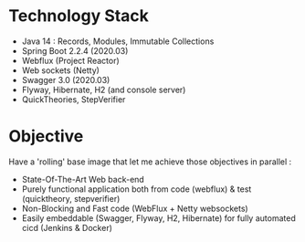 # Technology Stack
 - Java 14 : Records, Modules, Immutable Collections
 - Spring Boot 2.2.4 (2020.03)
 - Webflux (Project Reactor)
 - Web sockets (Netty)
 - Swagger 3.0 (2020.03)
 - Flyway, Hibernate, H2 (and console server)
 - QuickTheories, StepVerifier

# Objective
Have a 'rolling' base image that let me achieve those objectives in parallel :
 - State-Of-The-Art Web back-end
 - Purely functional application both from code (webflux) & test (quicktheory, stepverifier)
 - Non-Blocking and Fast code (WebFlux + Netty websockets)
 - Easily embeddable (Swagger, Flyway, H2, Hibernate) for fully automated cicd (Jenkins & Docker)

